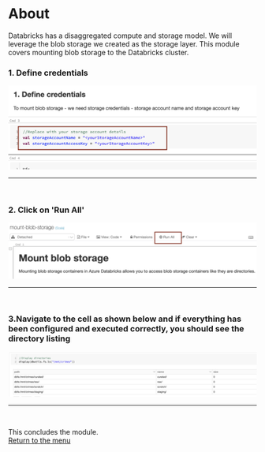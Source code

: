 

# About

Databricks has a disaggregated compute and storage model.  We will leverage the blob storage we created as the storage layer. 
This module covers mounting blob storage to the Databricks cluster.<br>


### 1. Define credentials
![CreateStorage01](images/04-databricks-21.png)
<br>
<hr>
<br>

### 2. Click on 'Run All'
![CreateStorage02](images/04-databricks-22.png)
<br>
<hr>
<br>

### 3.Navigate to the cell as shown below and if everything has been configured and executed correctly, you should see the directory listing
![CreateStorage03](images/04-databricks-23.png)
<br>
<hr>
<br>

This concludes the module.<br>
[Return to the menu](README.md)
